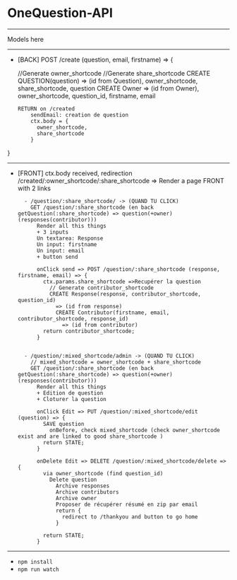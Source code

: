 # OneQuestion-API

---

Models here


---


- [BACK] POST /create (question, email, firstname) => {

  //Generate owner_shortcode
  //Generate share_shortcode
  CREATE QUESTION(question)
   => (id from Question), owner_shortcode, share_shortcode, question
    CREATE Owner
      => (id from Owner), owner_shortcode, question_id, firstname, email

      RETURN on /created
          sendEmail: creation de question
          ctx.body = {
            owner_shortcode,
            share_shortcode
          }      
}

---

- [FRONT] ctx.body received, redirection /created/:owner_shortcode/:share_shortcode
    => Render a page FRONT
      with 2 links


        - /question/:share_shortcode/ -> (QUAND TU CLICK)
          GET /question/:share_shortcode (en back getQuestion(:share_shortcode) => question(+owner)(responses(contributor)))
            Render all this things
            + 3 inputs
            Un textarea: Response
            Un input: firstname
            Un input: email
            + button send

            onClick send => POST /question/:share_shortcode (response, firstname, email) => {
              ctx.params.share_shortcode =>Recupérer la question
                // Generate contributor_shortcode
                CREATE Response(response, contributor_shortcode, question_id)
                  => (id from response)
                  CREATE Contributor(firstname, email, contributor_shortcode, response_id)
                    => (id from contributor)
              return contributor_shortcode;
            }


        - /question/:mixed_shortcode/admin -> (QUAND TU CLICK)
          // mixed_shortcode = owner_shortcode + share_shortcode
          GET /question/:share_shortcode (en back getQuestion(:share_shortcode) => question(+owner)(responses(contributor)))
            Render all this things
            + Edition de question
            + Cloturer la question

            onClick Edit => PUT /question/:mixed_shortcode/edit (question) => {
              SAVE question
                onBefore, check mixed_shortcode (check owner_shortcode exist and are linked to good share_shortcode )
              return STATE;
            }

            onDelete Edit => DELETE /question/:mixed_shortcode/delete => {
              via owner_shortcode (find question_id)
                Delete question
                  Archive responses
                  Archive contributors
                  Archive owner
                  Proposer de récupérer résumé en zip par email
                  return {
                    redirect to /thankyou and button to go home
                  }

              return STATE;
            }

---

- `npm install`
- `npm run watch`
